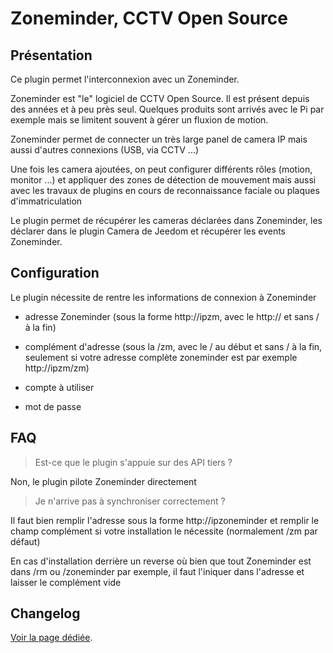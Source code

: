 # Zoneminder, CCTV Open Source

## Présentation

Ce plugin permet l'interconnexion avec un Zoneminder.

Zoneminder est "le" logiciel de CCTV Open Source. Il est présent depuis des années et à peu près seul. Quelques produits sont arrivés avec le Pi par exemple mais se limitent souvent à gérer un fluxion de motion.

Zoneminder permet de connecter un très large panel de camera IP mais aussi d'autres connexions (USB, via CCTV ...)

Une fois les camera ajoutées, on peut configurer différents rôles (motion, monitor ...) et appliquer des zones de détection de mouvement mais aussi avec les travaux de plugins en cours de reconnaissance faciale ou plaques d'immatriculation

Le plugin permet de récupérer les cameras déclarées dans Zoneminder, les déclarer dans le plugin Camera de Jeedom et récupérer les events Zoneminder.

## Configuration

Le plugin nécessite de rentre les informations de connexion à Zoneminder

 * adresse Zoneminder (sous la forme http://ipzm, avec le http:// et sans / à la fin)

 * complément d'adresse (sous la /zm, avec le / au début et sans / à la fin, seulement si votre adresse complète zoneminder est par exemple http://ipzm/zm)

 * compte à utiliser

 * mot de passe

## FAQ

> Est-ce que le plugin s'appuie sur des API tiers ?

Non, le plugin pilote Zoneminder directement

>Je n'arrive pas à synchroniser correctement ?

Il faut bien remplir l'adresse sous la forme http://ipzoneminder et remplir le champ complément si votre installation le nécessite (normalement /zm par défaut)

En cas d'installation derrière un reverse où bien que tout Zoneminder est dans /rm ou /zoneminder par exemple, il faut l'iniquer dans l'adresse et laisser le complément vide

## Changelog

[Voir la page dédiée](changelog.md).
